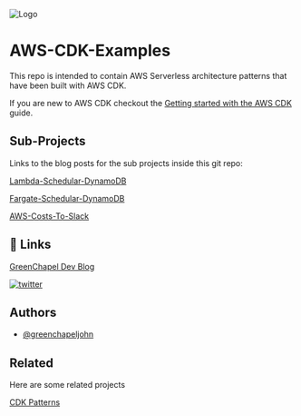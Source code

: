 
![Logo](https://greenchapeldev.files.wordpress.com/2021/08/cropped-cropped-cropped-greenchapeldev-logos_black-1.png)


# AWS-CDK-Examples

This repo is intended to contain AWS Serverless architecture patterns that have been built with AWS CDK.

If you are new to AWS CDK checkout the 
[Getting started with the AWS CDK](https://docs.aws.amazon.com/cdk/v2/guide/getting_started.html)
guide.

## Sub-Projects
Links to the blog posts for the sub projects inside this git repo:

[Lambda-Schedular-DynamoDB](https://greenchapel.dev/2022/08/19/aws-cdk-lambda-scheduler-write-to-dynamodb/)

[Fargate-Schedular-DynamoDB](https://greenchapel.dev/2022/02/18/aws-cdk-fargate-schedular-write-to-dynamodb/)

[AWS-Costs-To-Slack](https://greenchapel.dev/2022/08/23/aws-cdk-costs-to-slack/)


## 🔗 Links
[GreenChapel Dev Blog](https://greenchapel.dev)

[![twitter](https://img.shields.io/badge/twitter-1DA1F2?style=for-the-badge&logo=twitter&logoColor=white)](https://twitter.com/JohnGreenDev)


## Authors

- [@greenchapeljohn](https://github.com/greenchapeljohn)


## Related

Here are some related projects

[CDK Patterns](https://github.com/cdk-patterns/serverless)

